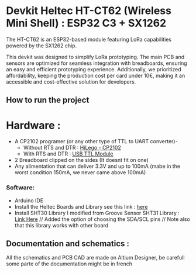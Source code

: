 # Devkit Heltec HT-CT62 (Wireless Mini Shell) : ESP32 C3 + SX1262
The HT-CT62 is an ESP32-based module featuring LoRa capabilities powered by the SX1262 chip.

This devkit was designed to simplify LoRa prototyping. The main PCB and sensors are optimized for seamless integration with breadboards, ensuring an easy and efficient prototyping experience. Additionally, we prioritized affordability, keeping the production cost per card under 10€, making it an accessible and cost-effective solution for developers.

## How to run the project
# Hardware :

- A CP2102 programer (or any other type of TTL to UART converter)-
  - Without RTS and DTR : [HiLego - CP2102 ](https://www.amazon.fr/HiLetgo-CP2102-Module-convertisseur-s%C3%A9rie/dp/B00LODGRV8)
  - With RTS and DTR : [USB TTL Module](https://www.amazon.fr/dp/B092ZQ4T9D?ref=ppx_yo2ov_dt_b_fed_asin_title)
- 2 Breadboard clipped on the sides (It doesnt fit on one)
- Any alimentation that can deliver 3.3V and up to 100mA (mabe in the worst condition 150mA, we never came above 100mA)
### Software:
- Arduino IDE
- Install the Heltec Boards and Library see this link : [here](https://docs.heltec.org/en/node/esp32/esp32_general_docs/quick_start.html)
- Install SHT30 Library I modified from Groove Sensor SHT31 Library  :  [Link Here](https://github.com/Seeed-Studio/Grove_SHT31_Temp_Humi_Sensor)  // Added the option of choosing the SDA/SCL pins // Note also that this library works with other board

## Documentation and schematics :
All the schematics and PCB CAD are made on Altium Designer, be carefull some parte of the documentation might be in french

